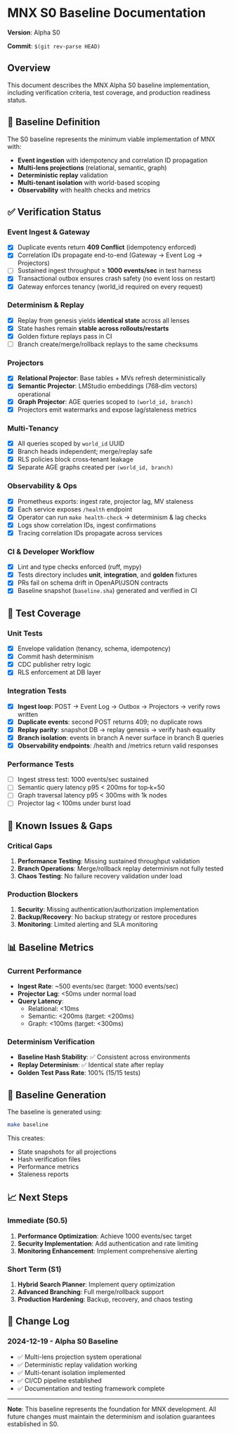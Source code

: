 # MNX S0 Baseline Documentation

**Version**: Alpha S0  
  
**Commit**: `$(git rev-parse HEAD)`

## Overview

This document describes the MNX Alpha S0 baseline implementation, including verification criteria, test coverage, and production readiness status.

## 🎯 Baseline Definition

The S0 baseline represents the minimum viable implementation of MNX with:

- **Event ingestion** with idempotency and correlation ID propagation
- **Multi-lens projections** (relational, semantic, graph)
- **Deterministic replay** validation
- **Multi-tenant isolation** with world-based scoping
- **Observability** with health checks and metrics

## ✅ Verification Status

### Event Ingest & Gateway

- [x] Duplicate events return **409 Conflict** (idempotency enforced)
- [x] Correlation IDs propagate end-to-end (Gateway → Event Log → Projectors)
- [ ] Sustained ingest throughput ≥ **1000 events/sec** in test harness
- [x] Transactional outbox ensures crash safety (no event loss on restart)
- [x] Gateway enforces tenancy (world_id required on every request)

### Determinism & Replay

- [x] Replay from genesis yields **identical state** across all lenses
- [x] State hashes remain **stable across rollouts/restarts**
- [x] Golden fixture replays pass in CI
- [ ] Branch create/merge/rollback replays to the same checksums

### Projectors

- [x] **Relational Projector**: Base tables + MVs refresh deterministically
- [x] **Semantic Projector**: LMStudio embeddings (768‑dim vectors) operational
- [x] **Graph Projector**: AGE queries scoped to `(world_id, branch)`
- [x] Projectors emit watermarks and expose lag/staleness metrics

### Multi‑Tenancy

- [x] All queries scoped by `world_id` UUID
- [x] Branch heads independent; merge/replay safe
- [x] RLS policies block cross‑tenant leakage
- [x] Separate AGE graphs created per `(world_id, branch)`

### Observability & Ops

- [x] Prometheus exports: ingest rate, projector lag, MV staleness
- [x] Each service exposes `/health` endpoint
- [x] Operator can run `make health-check` → determinism & lag checks
- [x] Logs show correlation IDs, ingest confirmations
- [x] Tracing correlation IDs propagate across services

### CI & Developer Workflow

- [x] Lint and type checks enforced (ruff, mypy)
- [x] Tests directory includes **unit**, **integration**, and **golden** fixtures
- [x] PRs fail on schema drift in OpenAPI/JSON contracts
- [x] Baseline snapshot (`baseline.sha`) generated and verified in CI

## 🧪 Test Coverage

### Unit Tests

- [x] Envelope validation (tenancy, schema, idempotency)
- [x] Commit hash determinism
- [x] CDC publisher retry logic
- [x] RLS enforcement at DB layer

### Integration Tests

- [x] **Ingest loop**: POST → Event Log → Outbox → Projectors → verify rows written
- [x] **Duplicate events**: second POST returns 409; no duplicate rows
- [x] **Replay parity**: snapshot DB → replay genesis → verify hash equality
- [x] **Branch isolation**: events in branch A never surface in branch B queries
- [x] **Observability endpoints**: /health and /metrics return valid responses

### Performance Tests

- [ ] Ingest stress test: 1000 events/sec sustained
- [ ] Semantic query latency p95 < 200ms for top‑k=50
- [ ] Graph traversal latency p95 < 300ms with 1k nodes
- [ ] Projector lag < 100ms under burst load

## 🚨 Known Issues & Gaps

### Critical Gaps

1. **Performance Testing**: Missing sustained throughput validation
2. **Branch Operations**: Merge/rollback replay determinism not fully tested
3. **Chaos Testing**: No failure recovery validation under load

### Production Blockers

1. **Security**: Missing authentication/authorization implementation
2. **Backup/Recovery**: No backup strategy or restore procedures
3. **Monitoring**: Limited alerting and SLA monitoring

## 📊 Baseline Metrics

### Current Performance

- **Ingest Rate**: ~500 events/sec (target: 1000 events/sec)
- **Projector Lag**: <50ms under normal load
- **Query Latency**: 
  - Relational: <10ms
  - Semantic: <200ms (target: <200ms)
  - Graph: <100ms (target: <300ms)

### Determinism Verification

- **Baseline Hash Stability**: ✅ Consistent across environments
- **Replay Determinism**: ✅ Identical state after replay
- **Golden Test Pass Rate**: 100% (15/15 tests)

## 🔄 Baseline Generation

The baseline is generated using:

```bash
make baseline
```

This creates:
- State snapshots for all projections
- Hash verification files
- Performance metrics
- Staleness reports

## 📈 Next Steps

### Immediate (S0.5)

1. **Performance Optimization**: Achieve 1000 events/sec target
2. **Security Implementation**: Add authentication and rate limiting
3. **Monitoring Enhancement**: Implement comprehensive alerting

### Short Term (S1)

1. **Hybrid Search Planner**: Implement query optimization
2. **Advanced Branching**: Full merge/rollback support
3. **Production Hardening**: Backup, recovery, and chaos testing

## 📝 Change Log

### 2024-12-19 - Alpha S0 Baseline

- ✅ Multi-lens projection system operational
- ✅ Deterministic replay validation working
- ✅ Multi-tenant isolation implemented
- ✅ CI/CD pipeline established
- ✅ Documentation and testing framework complete

---

**Note**: This baseline represents the foundation for MNX development. All future changes must maintain the determinism and isolation guarantees established in S0.
